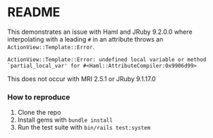 # README

This demonstrates an issue with Haml and JRuby 9.2.0.0 where interpolating with a leading `#` in an attribute throws an `ActionView::Template::Error`.

```
ActionView::Template::Error: undefined local variable or method `partial_local_var' for #<Haml::AttributeCompiler:0x9906d99>
```

This does not occur with MRI 2.5.1 or JRuby 9.1.17.0

### How to reproduce

1. Clone the repo
2. Install gems with `bundle install`
3. Run the test suite with `bin/rails test:system`
